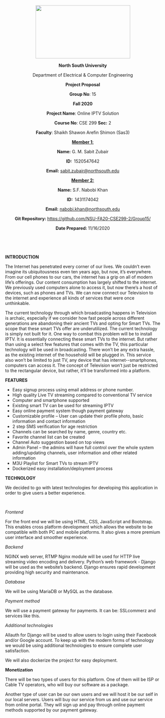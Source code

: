 <p style="text-align: center;">&nbsp;</p>
<p style="text-align: center;">&nbsp;</p>
<p align="center"><strong><img src="https://media.dhakatribune.com/uploads/2016/11/nsulogo.jpg" alt="" width="307" height="172" /></strong></p>
<p align="center"><strong>North South University</strong></p>
<p align="center">Department of Electrical &amp; Computer Engineering</p>
<p align="center"><strong>Project Proposal</strong></p>
<p align="center"><strong>Group No</strong>: 15</p>
<p align="center"><strong>Fall 2020</strong></p>
<p align="center"><strong>Project Name</strong>: Online IPTV Solution</p>
<p align="center"><strong>Course No</strong>: CSE 299 <strong>Sec</strong><strong>:</strong> 2</p>
<p align="center"><strong>Faculty</strong>: Shaikh Shawon Arefin Shimon (Sas3)</p>
<p align="center"><strong><u>Member 1</u></strong><u>:</u></p>
<p align="center"><strong>Name</strong><strong>:</strong> G. M. Sabit Zubair</p>
<p align="center"><strong>ID</strong><strong>:&nbsp; </strong>1520547642</p>
<p align="center"><strong>Email</strong><strong>:</strong> <a href="sabit.zubair@northsouth.edu">sabit.zubair@northsouth.edu</a></p>
<p align="center"><strong><u>Member 2</u></strong><strong><u>:</u></strong></p>
<p align="center"><strong>Name</strong><strong>:</strong> S.F. Nabobi Khan</p>
<p align="center"><strong>ID</strong><strong>:&nbsp; </strong>1431174042</p>
<p align="center"><strong>Email</strong><strong>:</strong> <a href="nabobi.khan@northsouth.ed">nabobi.khan@northsouth.edu</a></p>
<p align="center"><strong>Git Repository</strong><strong>: </strong><a href="https://github.com/NSU-FA20-CSE299-2/Group15/">https://github.com/NSU-FA20-CSE299-2/Group15/</a></p>
<p align="center"><strong>Date Prepared</strong><strong>: </strong>11/16/2020</p>
<p><strong>&nbsp;</strong></p>
<p><strong>&nbsp;</strong></p>
<p><strong>INTRODUCTION</strong></p>
<p>The Internet has penetrated every corner of our lives. We couldn’t even imagine its ubiquitousness even ten years ago, but now, it’s everywhere. From our cell phones to our cars, the internet has a grip on all of modern life’s offerings. Our content consumption has largely shifted to the internet. We previously used computers alone to access it, but now there’s a host of devices, such as phones and TVs. We can now connect our Television to the internet and experience all kinds of services that were once unthinkable.</p>
<p>The current technology through which broadcasting happens in Television is archaic, especially if we consider how fast people across different generations are abandoning their ancient TVs and opting for Smart TVs. The scope that these smart TVs offer are underutilized. The current technology is simply not built for it. One way to combat this problem will be to install IPTV. It is essentially connecting these smart TVs to the internet. But rather than using a select few features that comes with the TV, this particular technology will be used in broadcasting. There won’t be any extra hassle, as the existing internet of the household will be plugged in. This service also won’t be limited to just TV, any device that has internet--smartphones, computers can access it. The concept of Television won’t just be restricted to the rectangular device, but rather, it’ll be transformed into a platform.</p>
<p><strong>FEATURES</strong></p>
<ul>
<li>Easy signup process using email address or phone number.</li>
<li>High quality Live TV streaming compared to conventional TV service</li>
<li>Computer and smartphone supported</li>
<li>Existing smart TV can be used for streaming IPTV</li>
<li>Easy online payment system though payment gateway</li>
<li>Customizable profile – User can update their profile photo, basic information and contact information</li>
<li>2 step SMS verification for age restriction</li>
<li>Channels can be searched by name, genre, country etc.</li>
<li>Favorite channel list can be created</li>
<li>Channel Auto suggestion based on top views</li>
<li>Admin Panel – the admins will have full control over the whole system adding/updating channels, user information and other related information</li>
<li>M3U Playlist for Smart TVs to stream IPTV</li>
<li>Dockerized easy installation/deployment process</li>
</ul>
<p><strong>TECHNOLOGY</strong></p>
<p>We decided to go with latest technologies for developing this application in order to give users a better experience.</p>
<p>&nbsp;</p>
<p><em>Frontend</em></p>
<p>For the front end we will be using HTML, CSS, JavaScript and Bootstrap. This enables cross platform development which allows the website to be compatible with both PC and mobile platforms. It also gives a more premium user interface and smoother experience.</p>
<p><em>Backend</em></p>
<p>NGINX web server, RTMP Nginx module will be used for HTTP live streaming video encoding and delivery. Python’s web framework - Django will be used as the website’s backend. Django ensures rapid development providing high security and maintenance.</p>
<p><em>Database</em></p>
<p>We will be using MariaDB or MySQL as the database.</p>
<p><em>Payment method</em></p>
<p>We will use a payment gateway for payments. It can be: SSLcommerz and services like this.</p>
<p><em>Additional technologies</em></p>
<p>Allauth for Django will be used to allow users to login using their Facebook and/or Google account. To keep up with the modern forms of technology we would be using additional technologies to ensure complete user satisfaction.</p>
<p>We will also dockerize the project for easy deployment.</p>
<p><strong>Monetization</strong></p>
<p>There will be two types of users for this platform. One of them will be ISP or Cable TV operators, who will buy our software as a package.</p>
<p>Another type of user can be our own users and we will host it be our self in our local servers. Users will buy our service from us and use our service from online portal. They will sign up and pay through online payment methods supported by our payment gateway.</p>